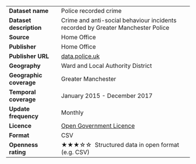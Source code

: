 <table>
<colgroup>
<col style="text-align:left;"/>
<col style="text-align:left;"/>
</colgroup>

<tbody>
<tr>
	<td style="text-align:left;"><strong>Dataset name</strong></td>
	<td style="text-align:left;">Police recorded crime</td>
</tr>
<tr>
	<td style="text-align:left;"><strong>Dataset description</strong></td>
	<td style="text-align:left;">Crime and anti-social behaviour incidents recorded by Greater Manchester Police</td>
</tr>
<tr>
	<td style="text-align:left;"><strong>Source</strong></td>
	<td style="text-align:left;">Home Office</td>
</tr>
<tr>
	<td style="text-align:left;"><strong>Publisher</strong></td>
	<td style="text-align:left;">Home Office</td>
</tr>
<tr>
	<td style="text-align:left;"><strong>Publisher URL</strong></td>
	<td style="text-align:left;"><a href="https://data.police.uk">data.police.uk</a></td>
</tr>
<tr>
	<td style="text-align:left;"><strong>Geography</strong></td>
	<td style="text-align:left;">Ward and Local Authority District</td>
</tr>
<tr>
	<td style="text-align:left;"><strong>Geographic coverage</strong></td>
	<td style="text-align:left;">Greater Manchester</td>
</tr>
<tr>
	<td style="text-align:left;"><strong>Temporal coverage</strong></td>
	<td style="text-align:left;">January 2015 - December 2017</td>
</tr>
<tr>
	<td style="text-align:left;"><strong>Update frequency</strong></td>
	<td style="text-align:left;">Monthly</td>
</tr>
<tr>
	<td style="text-align:left;"><strong>Licence</strong></td>
	<td style="text-align:left;"><a href="http://www.nationalarchives.gov.uk/doc/open-government-licence/version/3/">Open Government Licence</a></td>
</tr>
<tr>
	<td style="text-align:left;"><strong>Format</strong></td>
	<td style="text-align:left;">CSV</td>
</tr>
<tr>
	<td style="text-align:left;"><strong>Openness rating</strong></td>
	<td style="text-align:left;">&#9733&#9733&#9733&#9734&#9734&nbsp; Structured data in open format (e.g. CSV)</td>
</tr>
</tbody>
</table>
